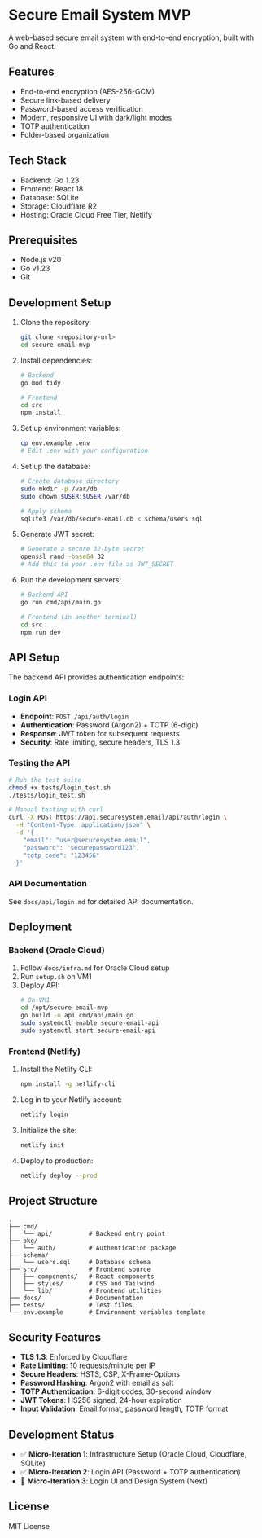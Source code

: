 # Secure Email System MVP

A web-based secure email system with end-to-end encryption, built with Go and React.

<!-- Webhook test - triggering deployment -->

## Features

- End-to-end encryption (AES-256-GCM)
- Secure link-based delivery
- Password-based access verification
- Modern, responsive UI with dark/light modes
- TOTP authentication
- Folder-based organization

## Tech Stack

- Backend: Go 1.23
- Frontend: React 18
- Database: SQLite
- Storage: Cloudflare R2
- Hosting: Oracle Cloud Free Tier, Netlify

## Prerequisites

- Node.js v20
- Go v1.23
- Git

## Development Setup

1. Clone the repository:
   ```bash
   git clone <repository-url>
   cd secure-email-mvp
   ```

2. Install dependencies:
   ```bash
   # Backend
   go mod tidy

   # Frontend
   cd src
   npm install
   ```

3. Set up environment variables:
   ```bash
   cp env.example .env
   # Edit .env with your configuration
   ```

4. Set up the database:
   ```bash
   # Create database directory
   sudo mkdir -p /var/db
   sudo chown $USER:$USER /var/db
   
   # Apply schema
   sqlite3 /var/db/secure-email.db < schema/users.sql
   ```

5. Generate JWT secret:
   ```bash
   # Generate a secure 32-byte secret
   openssl rand -base64 32
   # Add this to your .env file as JWT_SECRET
   ```

6. Run the development servers:
   ```bash
   # Backend API
   go run cmd/api/main.go

   # Frontend (in another terminal)
   cd src
   npm run dev
   ```

## API Setup

The backend API provides authentication endpoints:

### Login API
- **Endpoint**: `POST /api/auth/login`
- **Authentication**: Password (Argon2) + TOTP (6-digit)
- **Response**: JWT token for subsequent requests
- **Security**: Rate limiting, secure headers, TLS 1.3

### Testing the API
```bash
# Run the test suite
chmod +x tests/login_test.sh
./tests/login_test.sh

# Manual testing with curl
curl -X POST https://api.securesystem.email/api/auth/login \
  -H "Content-Type: application/json" \
  -d '{
    "email": "user@securesystem.email",
    "password": "securepassword123",
    "totp_code": "123456"
  }'
```

### API Documentation
See `docs/api/login.md` for detailed API documentation.

## Deployment

### Backend (Oracle Cloud)
1. Follow `docs/infra.md` for Oracle Cloud setup
2. Run `setup.sh` on VM1
3. Deploy API:
   ```bash
   # On VM1
   cd /opt/secure-email-mvp
   go build -o api cmd/api/main.go
   sudo systemctl enable secure-email-api
   sudo systemctl start secure-email-api
   ```

### Frontend (Netlify)
1. Install the Netlify CLI:
   ```bash
   npm install -g netlify-cli
   ```

2. Log in to your Netlify account:
   ```bash
   netlify login
   ```

3. Initialize the site:
   ```bash
   netlify init
   ```

4. Deploy to production:
   ```bash
   netlify deploy --prod
   ```

## Project Structure

```
.
├── cmd/
│   └── api/          # Backend entry point
├── pkg/
│   └── auth/         # Authentication package
├── schema/
│   └── users.sql     # Database schema
├── src/              # Frontend source
│   ├── components/   # React components
│   ├── styles/       # CSS and Tailwind
│   └── lib/          # Frontend utilities
├── docs/             # Documentation
├── tests/            # Test files
└── env.example       # Environment variables template
```

## Security Features

- **TLS 1.3**: Enforced by Cloudflare
- **Rate Limiting**: 10 requests/minute per IP
- **Secure Headers**: HSTS, CSP, X-Frame-Options
- **Password Hashing**: Argon2 with email as salt
- **TOTP Authentication**: 6-digit codes, 30-second window
- **JWT Tokens**: HS256 signed, 24-hour expiration
- **Input Validation**: Email format, password length, TOTP format

## Development Status

- ✅ **Micro-Iteration 1**: Infrastructure Setup (Oracle Cloud, Cloudflare, SQLite)
- ✅ **Micro-Iteration 2**: Login API (Password + TOTP authentication)
- 🔄 **Micro-Iteration 3**: Login UI and Design System (Next)

## License

MIT License 